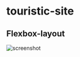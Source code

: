 # touristic-site

## Flexbox-layout

![screenshot](https://user-images.githubusercontent.com/44479460/47560169-cf49de00-d917-11e8-81cf-f3059b5bfa7c.jpg)
